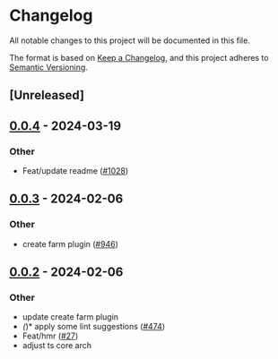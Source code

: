 # Changelog
All notable changes to this project will be documented in this file.

The format is based on [Keep a Changelog](https://keepachangelog.com/en/1.0.0/),
and this project adheres to [Semantic Versioning](https://semver.org/spec/v2.0.0.html).

## [Unreleased]

## [0.0.4](https://github.com/ErKeLost/farm/compare/farmfe_macro_plugin-v0.0.3...farmfe_macro_plugin-v0.0.4) - 2024-03-19

### Other
- Feat/update readme ([#1028](https://github.com/ErKeLost/farm/pull/1028))

## [0.0.3](https://github.com/farm-fe/farm/compare/farmfe_macro_plugin-v0.0.2...farmfe_macro_plugin-v0.0.3) - 2024-02-06

### Other
- create farm plugin ([#946](https://github.com/farm-fe/farm/pull/946))

## [0.0.2](https://github.com/farm-fe/farm/compare/farmfe_macro_plugin-v0.0.1...farmfe_macro_plugin-v0.0.2) - 2024-02-06

### Other
- update create farm plugin
- *(*)* apply some lint suggestions ([#474](https://github.com/farm-fe/farm/pull/474))
- Feat/hmr ([#27](https://github.com/farm-fe/farm/pull/27))
- adjust ts core arch
